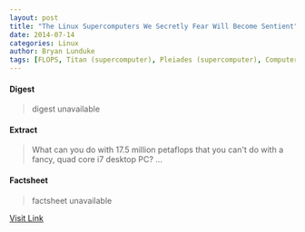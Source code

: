 ```yaml
---
layout: post
title: "The Linux Supercomputers We Secretly Fear Will Become Sentient"
date: 2014-07-14
categories: Linux
author: Bryan Lunduke
tags: [FLOPS, Titan (supercomputer), Pleiades (supercomputer), Computers, Computer hardware, Computing]
---
```



#### Digest
>digest unavailable

#### Extract
>What can you do with 17.5 million petaflops that you can't do with a fancy, quad core i7 desktop PC?...

#### Factsheet
>factsheet unavailable

[Visit Link](https://www.linux.com/news/enterprise/high-performance/147-high-performance/780158-the-linux-supercomputers-we-secretly-fear-will-become-sentient/)


